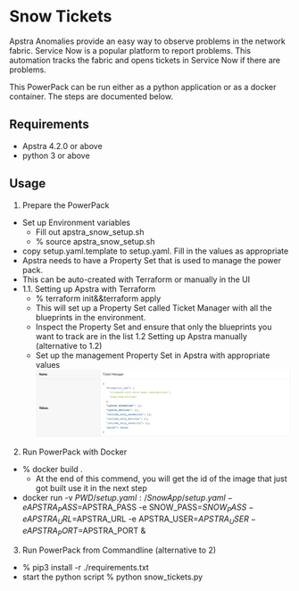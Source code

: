 # Snow Tickets
Apstra Anomalies provide an easy way to observe problems in the network fabric.
Service Now is a popular platform to report problems. This automation tracks the fabric and opens tickets in Service Now if there are problems.

This PowerPack can be run either as a python application or as a docker container. The steps are documented below.

## Requirements
- Apstra 4.2.0 or above
- python 3 or above

## Usage

1. Prepare the PowerPack
- Set up Environment variables 
    - Fill out apstra_snow_setup.sh
    - % source apstra_snow_setup.sh
- copy setup.yaml.template to setup.yaml. Fill in the values as appropriate
- Apstra needs to have a Property Set that is used to manage the power pack. 
- This can be auto-created with Terraform or manually in the UI
- 
    1.1. Setting up Apstra with Terraform
    - % terraform init&&terraform apply
    - This will set up a Property Set called Ticket Manager with all the blueprints in the environment.
    - Inspect the Property Set and ensure that only the blueprints you want to track are in the list
    1.2 Setting up Apstra manually (alternative to 1.2)
    - Set up the management Property Set in Apstra with appropriate values
    ![img.png](img.png)

2. Run PowerPack with Docker 
- % docker build .  
  - At the end of this commend, you will get the id of the image that just got built use it in the next step
- docker run  -v $PWD/setup.yaml:/SnowApp/setup.yaml -e APSTRA_PASS=$APSTRA_PASS -e SNOW_PASS=$SNOW_PASS -e APSTRA_URL=$APSTRA_URL -e APSTRA_USER=$APSTRA_USER -e APSTRA_PORT=$APSTRA_PORT  <docker image id from previous step>&

3. Run PowerPack from Commandline (alternative to 2)
- % pip3 install -r ./requirements.txt
- start the python script 
   % python snow_tickets.py

